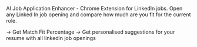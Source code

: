 AI Job Application Enhancer - Chrome Extension for LinkedIn jobs. Open any Linked In job opening and compare how much are you fit for the current role.

-> Get Match Fit Percentage 
-> Get personalised suggestions for your resume with all linkedin job openings
